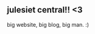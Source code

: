 ## julesiet central!! <3
big website, big blog, big man. :)

[comment]: # (#272838, #5D536B, #ADA1BA, #B2AEC1)
